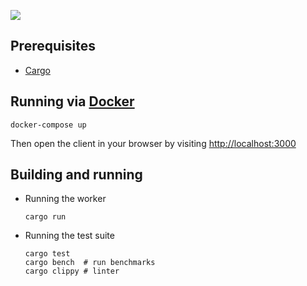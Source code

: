 ![](https://github.com/snorrwe/caolo-backend/workflows/Rust/badge.svg)

## Prerequisites

- [Cargo](https://doc.rust-lang.org/cargo/getting-started/installation.html)

## Running via [Docker](https://www.docker.com/)

```
docker-compose up
```

Then open the client in your browser by visiting [http://localhost:3000](http://localhost:3000)

## Building and running

- Running the worker
    ```
    cargo run
    ```

- Running the test suite
    ```
    cargo test
    cargo bench  # run benchmarks
    cargo clippy # linter
    ```
